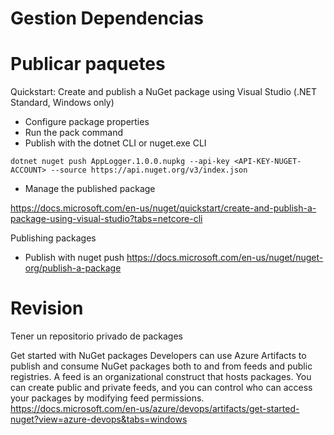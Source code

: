 # Gestion Dependencias



# Publicar paquetes

Quickstart: Create and publish a NuGet package using Visual Studio (.NET Standard, Windows only)
- Configure package properties
- Run the pack command
- Publish with the dotnet CLI or nuget.exe CLI

```
dotnet nuget push AppLogger.1.0.0.nupkg --api-key <API-KEY-NUGET-ACCOUNT> --source https://api.nuget.org/v3/index.json
```

- Manage the published package

https://docs.microsoft.com/en-us/nuget/quickstart/create-and-publish-a-package-using-visual-studio?tabs=netcore-cli

Publishing packages
- Publish with nuget push
https://docs.microsoft.com/en-us/nuget/nuget-org/publish-a-package

# Revision

Tener un repositorio privado de packages

Get started with NuGet packages
Developers can use Azure Artifacts to publish and consume NuGet packages both to and from feeds and public registries. A feed is an organizational construct that hosts packages. You can create public and private feeds, and you can control who can access your packages by modifying feed permissions.
https://docs.microsoft.com/en-us/azure/devops/artifacts/get-started-nuget?view=azure-devops&tabs=windows

